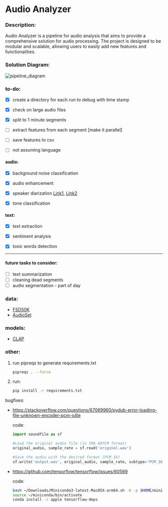 # Audio Analyzer
### Description:
Audio Analyzer is a pipeline for audio analysis that aims to provide a comprehensive solution for audio processing. The project is designed to be modular and scalable, allowing users to easily add new features and functionalities.

### Solution Diagram:

![pipeline_diagram](https://github.com/KarinBrisker/audio_analyzer/assets/19929107/d8813349-42e0-4a1a-8f16-a3ee9cdfae60)


### to-do:
- [x] create a directory for each run to debug with time stamp
- [x] check on large audio files
- [X] split to 1 minute segments
- [ ] extract features from each segment [make it parallel]
- [ ] save features to csv
- [ ] not assuming language


#### audio:
- [X] background noise classification
- [X] audio enhancement
- [X] speaker diarization [Link1](https://github.com/facebookresearch/svoice), [Link2](https://learn.microsoft.com/en-us/azure/ai-services/speech-service/get-started-stt-diarization?tabs=windows&pivots=programming-language-python)
- [X] tone classification


#### text:
- [X] text extraction
- [X] sentiment analysis
- [X] toxic words detection


---
#### future tasks to consider:
- [ ] text summarization
- [ ] cleaning dead segments
- [ ] audio segmentation - part of day

### data:
- [FSD50K](https://annotator.freesound.org/fsd/release/FSD50K/)
- [AudioSet](https://research.google.com/audioset/)

### models:
- [CLAP](https://arxiv.org/pdf/2206.04769)

### other:
1. run pipreqs to generate requirements.txt
    ```bash
    pipreqs . --force
    ```
2. run:
    ```bash
    pip install -r requirements.txt
    ```
   

bugfixes:
- https://stackoverflow.com/questions/67069960/pydub-error-loading-file-unknown-encoder-pcm-s4le
   
   code:
   ```python
   import soundfile as sf
   
   #Load the original audio file (in IMA ADPCM format)
   original_audio, sample_rate = sf.read('original.wav')
   
   #Save the audio with the desired format (PCM_16)
   sf.write('output.wav', original_audio, sample_rate, subtype='PCM_16')
   ```
  
- https://github.com/tensorflow/tensorflow/issues/60569

    code:

   ```bash
  bash ~/Downloads/Miniconda3-latest-MacOSX-arm64.sh -b -p $HOME/miniconda
  source ~/miniconda/bin/activate
  conda install -c apple tensorflow-deps
```